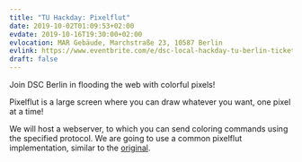 ```yaml
---
title: "TU Hackday: Pixelflut"
date: 2019-10-02T01:09:53+02:00
evdate: 2019-10-16T19:30:00+02:00
evlocation: MAR Gebäude, Marchstraße 23, 10587 Berlin
evlink: https://www.eventbrite.com/e/dsc-local-hackday-tu-berlin-tickets-74812324677?ref=elink
draft: false
---
```


Join DSC Berlin in flooding the web with colorful pixels! 

<!--more-->

Pixelflut is a large screen where you can draw whatever you want, one pixel at a
time!

We will host a webserver, to which you can send coloring commands using the
specified protocol. We are going to use a common pixelflut implementation,
similar to the [original](https://cccgoe.de/wiki/Pixelflut).
